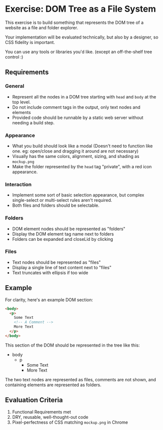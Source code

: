 # Exercise: DOM Tree as a File System

This exercise is to build something that represents the DOM tree of a website as a file and folder explorer.

Your implementation will be evaluated technically, but also by a designer, so CSS fidelity is important.

You can use any tools or libraries you'd like. (except an off-the-shelf tree control :)

## Requirements

### General
* Represent all the nodes in a DOM tree starting with `head` and `body` at the top level.
* Do not include comment tags in the output, only text nodes and elements
* Provided code should be runnable by a static web server without needing a build step.

### Appearance
* What you build should look like a modal (Doesn't need to function like one. eg: open/close and dragging it around are not necessary)
* Visually has the same colors, alignment, sizing, and shading as `mockup.png`
* Make the folder represented by the `head` tag "private", with a red icon appearance.

### Interaction
* Implement some sort of basic selection appearance, but complex single-select or multi-select rules aren't required.
* Both files and folders should be selectable.

### Folders
* DOM element nodes should be represented as "folders"
* Display the DOM element tag name next to folders
* Folders can be expanded and closeLid by clicking

### Files
* Text nodes should be represented as "files"
* Display a single line of text content next to "files"
* Text truncates with ellipsis if too wide

## Example

For clarity, here's an example DOM section:

```html
<body>
  <p>
    Some Text
    <!-- A Comment -->
    More Text
  </p>
</body>
```
    
This section of the DOM should be represented in the tree like this:

* body
  * p
    * Some Text
    * More Text

The two text nodes are represented as files, comments are not shown, and containing elements are represented as folders.

## Evaluation Criteria
1. Functional Requirements met
2. DRY, reusable, well-thought-out code
3. Pixel-perfectness of CSS matching `mockup.png` in Chrome
